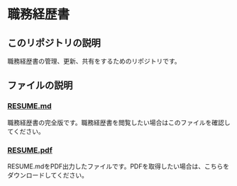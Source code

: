 # 職務経歴書

## このリポジトリの説明
職務経歴書の管理、更新、共有をするためのリポジトリです。  

## ファイルの説明
### [RESUME.md](https://github.com/yuya-0928/Resume/blob/171b8fcccec3c70b8f9764b05bce202a949841eb/docs/RESUME.md)
職務経歴書の完全版です。職務経歴書を閲覧したい場合はこのファイルを確認してください。  

### [RESUME.pdf](https://github.com/yuya-0928/Resume/blob/master/pdfs/RESUME.pdf)
RESUME.mdをPDF出力したファイルです。PDFを取得したい場合は、こちらをダウンロードしてください。